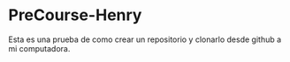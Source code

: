 # PreCourse-Henry
Esta es una prueba de como crear un repositorio y clonarlo desde github a mi computadora.
